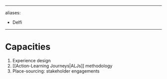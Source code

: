 ______________________________________________________________________

aliases:

- Delfi

______________________________________________________________________

# Capacities

1. Experience design
1. \[\[Action-Learning Journeys|ALJs\]\] methodology
1. Place-sourcing: stakeholder engagements
